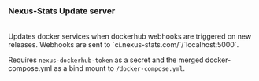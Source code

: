 ### Nexus-Stats Update server
<br>
Updates docker services when dockerhub webhooks are triggered on new releases.
Webhooks are sent to `ci.nexus-stats.com/<nexus-dockerhub-token>`/`localhost:5000`.

Requires `nexus-dockerhub-token` as a secret and the merged docker-compose.yml
as a bind mount to `/docker-compose.yml`.
